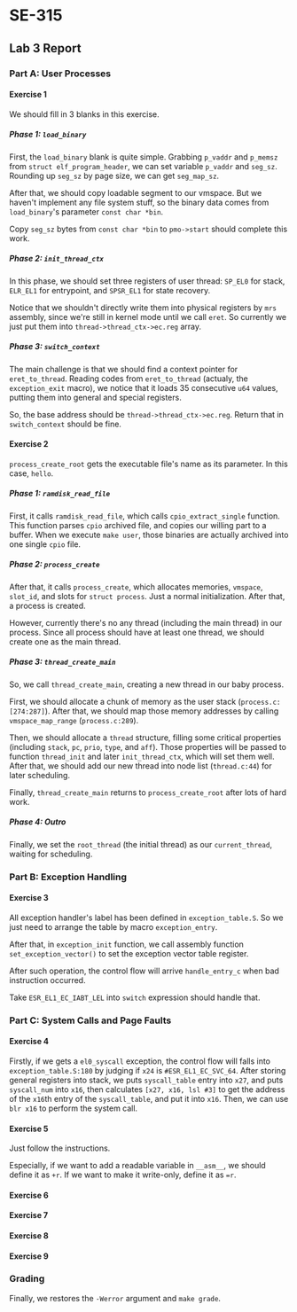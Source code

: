 # SE-315

## Lab 3 Report

### Part A: User Processes

#### Exercise 1

We should fill in 3 blanks in this exercise.

##### Phase 1: `load_binary`

First, the `load_binary` blank is quite simple. Grabbing `p_vaddr` and `p_memsz` from `struct elf_program_header`, we can set variable `p_vaddr` and `seg_sz`. Rounding up `seg_sz` by page size, we can get `seg_map_sz`.

After that, we should copy loadable segment to our vmspace. But we haven't implement any file system stuff, so the binary data comes from `load_binary`'s parameter `const char *bin`.

Copy `seg_sz` bytes from `const char *bin` to `pmo->start` should complete this work.

##### Phase 2: `init_thread_ctx`

In this phase, we should set three registers of user thread: `SP_EL0` for stack, `ELR_EL1` for entrypoint, and `SPSR_EL1` for state recovery.

Notice that we shouldn't directly write them into physical registers by `mrs` assembly, since we're still in kernel mode until we call `eret`. So currently we just put them into `thread->thread_ctx->ec.reg` array.

##### Phase 3: `switch_context`

The main challenge is that we should find a context pointer for `eret_to_thread`. Reading codes from `eret_to_thread` (actualy, the `exception_exit` macro), we notice that it loads 35 consecutive `u64` values, putting them into general and special registers.

So, the base address should be `thread->thread_ctx->ec.reg`. Return that in `switch_context` should be fine.

#### Exercise 2

`process_create_root` gets the executable file's name as its parameter. In this case, `hello`.

##### Phase 1: `ramdisk_read_file`

First, it calls `ramdisk_read_file`, which calls `cpio_extract_single` function. This function parses `cpio` archived file, and copies our willing part to a buffer. When we execute `make user`, those binaries are actually archived into one single `cpio` file.

##### Phase 2: `process_create`

After that, it calls `process_create`, which allocates memories, `vmspace`, `slot_id`, and slots for `struct process`. Just a normal initialization. After that, a process is created.

However, currently there's no any thread (including the main thread) in our process. Since all process should have at least one thread, we should create one as the main thread.

##### Phase 3: `thread_create_main`

So, we call `thread_create_main`, creating a new thread in our baby process.

First, we should allocate a chunk of memory as the user stack (`process.c:[274:287]`). After that, we should map those memory addresses by calling `vmspace_map_range` (`process.c:289`).

Then, we should allocate a `thread` structure, filling some critical properties (including `stack`, `pc`, `prio`, `type`, and `aff`). Those properties will be passed to function `thread_init` and later `init_thread_ctx`, which will set them well. After that, we should add our new thread into node list (`thread.c:44`) for later scheduling.

Finally, `thread_create_main` returns to `process_create_root` after lots of hard work.

##### Phase 4: Outro

Finally, we set the `root_thread` (the initial thread) as our `current_thread`, waiting for scheduling.

### Part B: Exception Handling

#### Exercise 3

All exception handler's label has been defined in `exception_table.S`. So we just need to arrange the table by macro `exception_entry`.

After that, in `exception_init` function, we call assembly function `set_exception_vector()` to set the exception vector table register.

After such operation, the control flow will arrive `handle_entry_c` when bad instruction occurred.

Take `ESR_EL1_EC_IABT_LEL` into `switch` expression should handle that.

### Part C: System Calls and Page Faults

#### Exercise 4

Firstly, if we gets a `el0_syscall` exception, the control flow will falls into `exception_table.S:180` by judging if `x24` is `#ESR_EL1_EC_SVC_64`. After storing general registers into stack, we puts `syscall_table` entry into `x27`, and puts `syscall_num` into `x16`, then calculates `[x27, x16, lsl #3]` to get the address of the `x16`th entry of the `syscall_table`, and put it into `x16`. Then, we can use `blr x16` to perform the system call.

#### Exercise 5

Just follow the instructions.

Especially, if we want to add a readable variable in `__asm__`, we should define it as `+r`. If we want to make it write-only, define it as `=r`.

#### Exercise 6

#### Exercise 7

#### Exercise 8

#### Exercise 9

### Grading

Finally, we restores the `-Werror` argument and `make grade`.